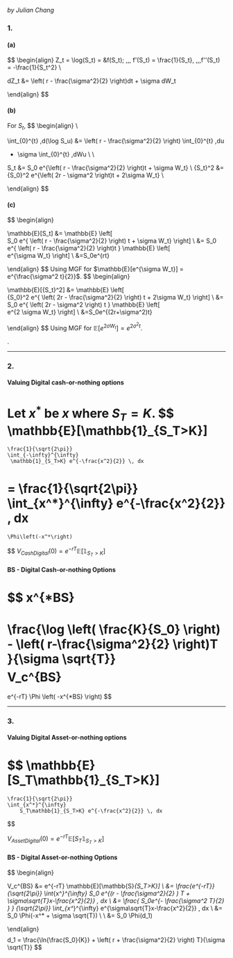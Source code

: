 *by Julian Chang*


### 1. 
#### (a)
$$
\begin{align}
Z_t = \log(S_t) = &f(S_t); \,\,\, f'(S_t) = \frac{1}{S_t}, \,\,\,f''(S_t) = -\frac{1}{S_t^2} \\

dZ_t 
&= 
\left( 
	r - \frac{\sigma^2}{2} 
\right)dt + \sigma dW_t

\end{align}
$$
#### (b)
For $S_t$,
$$
\begin{align}
\\

\int_{0}^{t} \,d(\log S_u) 
&= 
\left( 
	r - \frac{\sigma^2}{2} 
\right)
\int_{0}^{t} \,du
+ \sigma 
\int_{0}^{t} \,dWu
\\
\\

S_t &=  S_0 e^{\left( 
	r - \frac{\sigma^2}{2} 
\right)t + \sigma W_t}
\\
{S_t}^2 &=  {S_0}^2 e^{\left( 
	2r - \sigma^2 
\right)t + 2\sigma W_t}
\\

\end{align}
$$
#### (c)
$$
\begin{align}

\mathbb{E}[S_t] 
&= 
\mathbb{E}
\left[  
	S_0 e^{
	\left( 
		r - \frac{\sigma^2}{2} 
	\right)
	t + \sigma W_t}
\right]
\\
&= 
S_0 e^{
	\left( 
		r - \frac{\sigma^2}{2} 
	\right)t
}
\mathbb{E}
\left[  
	e^{\sigma W_t}
\right]
\\
&=S_0e^{rt}

\end{align}
$$
Using MGF for $\mathbb{E}[e^{\sigma W_t}] = e^{\frac{\sigma^2 t}{2}}$.
$$
\begin{align}

\mathbb{E}[{S_t}^2] 
&= 
\mathbb{E}
\left[  
	{S_0}^2 e^{
	\left( 
		2r - \frac{\sigma^2}{2} 
	\right)
	t + 2\sigma W_t}
\right]
\\
&= 
S_0 e^{
	\left( 
		2r - \sigma^2 
	\right)
	t
}
\mathbb{E}
\left[  
	e^{2 \sigma W_t}
\right]
\\
&=S_0e^{(2r+\sigma^2)t}

\end{align}
$$
Using MGF for $\mathbb{E}[e^{2 \sigma W_t}] = e^{2 \sigma^2 t}$.





.

---

### 2. 
#### Valuing Digital cash-or-nothing options

Let $x^*$ be $x$ where $S_T = K$. 
$$
\mathbb{E}[\mathbb{1}_{S_T>K}] 
= 
	\frac{1}{\sqrt{2\pi}} 
	\int_{-\infty}^{\infty} 
	 \mathbb{1}_{S_T>K} e^{-\frac{x^2}{2}} \, dx 
=
	\frac{1}{\sqrt{2\pi}} 
	\int_{x^*}^{\infty} 
		e^{-\frac{x^2}{2}} \, dx
= 
	\Phi\left(-x^*\right) 
$$
$V_{Cash Digital}(0) = e^{-rT}\mathbb{E}[\mathbb{1}_{S_T>K}]$


#### BS - Digital Cash-or-nothing Options
$$
x^{*BS} 
= 
\frac{\log
\left(
	\frac{K}{S_0}
\right) - 
\left(
	r-\frac{\sigma^2}{2}
\right)T
}{\sigma \sqrt{T}}
$$
$$
V_c^{BS} 
= 
e^{-rT} \Phi
\left(
	-x^{*BS}
\right)
$$

---
### 3.
#### Valuing Digital Asset-or-nothing options

$$
\mathbb{E}[S_T\mathbb{1}_{S_T>K}] 
=
	\frac{1}{\sqrt{2\pi}} 
	\int_{x^*}^{\infty} 
		S_T\mathbb{1}_{S_T>K} e^{-\frac{x^2}{2}} \, dx

$$

$V_{Asset Digital}(0) = e^{-rT}\mathbb{E}[S_T\mathbb{1}_{S_T>K}]$ 
#### BS - Digital Asset-or-nothing Options
$$
\begin{align}


V_c^{BS} 
&= 
e^{-rT} \mathbb{E}[\mathbb{S}_{S_T>K}] 
\\
&= 
\frac{e^{-rT}}{\sqrt{2\pi}} 
\int_{x^*}^{\infty} 
S_0 e^{(r - \frac{\sigma^2}{2} ) T + \sigma\sqrt{T}x-\frac{x^2}{2}} \, 
dx 
\\
&= 
\frac{ S_0e^{- \frac{\sigma^2 T}{2} } }
	{\sqrt{2\pi}} 
\int_{x^*}^{\infty} 
e^{\sigma\sqrt{T}x-\frac{x^2}{2}} \, 
dx 
\\
&=
S_0 \Phi(-x^* + \sigma \sqrt{T}) 
\\
\\
&=
S_0 \Phi(d_1) 

\end{align}
$$
$$
d_1 
= \frac{\ln{\frac{S_0}{K}} + \left( r + \frac{\sigma^2}{2} \right) T}{\sigma \sqrt{T}}
$$
